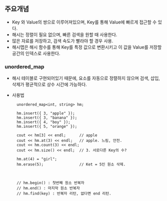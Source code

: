 
## 주요개념

- Key 와 Value의 쌍으로 이루어져있으며, Key를 통해 Value에 빠르게 접근할 수 있다.
- 해시는 정렬이 필요 없으며, 빠른 검색을 원할 때 사용한다.
- 많은 자료를 저장하고, 검색 속도가 빨라야 할 경우 사용.
- 해시맵은 해시 함수를 통해 Key를 특정 값으로 변환시키고 이 값을 Value를 저장할 공간의 인덱스로 사용한다.


### unordered_map

- 해시 테이블로 구현되어있기 때문에, 요소를 자동으로 정렬하지 않으며 검색, 삽입, 삭제가 평균적으로 상수 시간에 가능하다.

- 사용법

        unordered_map<int, string> hm;

        hm.insert({ 3, "apple" });
        hm.insert({ 3, "banana" });
        hm.insert({ 4, "boy" });
        hm.insert({ 5, "orange" });

        cout << hm[3] << endl;      // apple
        cout << hm.at(3) << endl;   // apple. 느림, 안전.
        cout << hm.count(3) << endl;
        cout << hm.size() << endl;  // 3. 서로다른 Key의 수?

        hm.at(4) = "girl";
        hm.erase(5);                // Ket = 5인 원소 삭제.



        // hm.begin() : 첫번째 원소 반복자
        // hm.end() : 마지막 원소 반복자
        // hm.find(key) : 반복자 리턴, 없다면 end 리턴.
